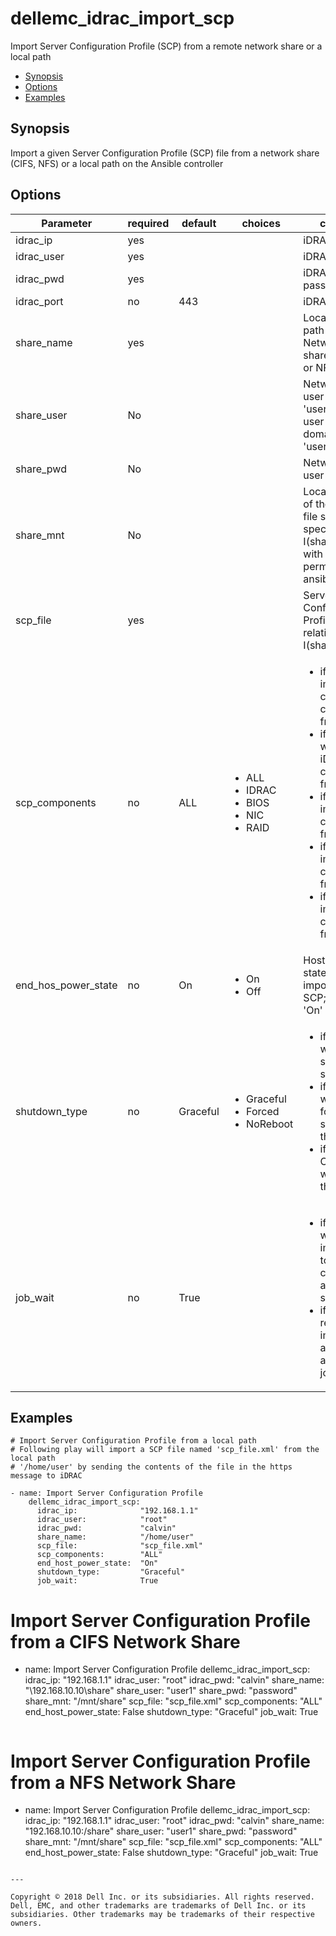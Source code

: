 # dellemc_idrac_import_scp
Import Server Configuration Profile (SCP) from a remote network share or a local path

  * [Synopsis](#Synopsis)
  * [Options](#Options)
  * [Examples](#Examples)

## <a name="Synopsis"></a>Synopsis
 Import a given Server Configuration Profile (SCP) file from a network share (CIFS, NFS) or a local path on the Ansible controller

## <a name="Options"></a>Options

| Parameter     | required    | default  | choices    | comments |
| ------------- |-------------| ---------|----------- |--------- |
| idrac_ip  |   yes  |  | |  iDRAC IP Address  |
| idrac_user  |   yes  |  | |  iDRAC user name  |
| idrac_pwd  |   yes  |  | |  iDRAC user password  |
| idrac_port  |   no  |  443  | |  iDRAC port  |
| share_name  |   yes  |  | |  Local directory path or a Remote Network file share (either CIFS or NFS)  |
| share_user  |   No  |  | |  Network share user in the format 'user@domain' if user is part of a domain, else 'user'  |
| share_pwd  |   No  |  | |  Network share user password  |
| share_mnt  |   No  |  | |  Local mount path of the network file share specified in I(share_name) with read-write permission for ansible user  |
| scp_file  |   yes  |    | |  Server Configuration Profile file name relative to I(share_name) |
| scp_components  |   no  |  ALL  | <ul> <li>ALL</li>  <li>IDRAC</li>  <li>BIOS</li>  <li>NIC</li>  <li>RAID</li> </ul> |  <ul><li>if C(ALL), will import all components configurations from SCP file</li><li>if C(IDRAC), will import iDRAC comfiguration from SCP file</li><li>if C(BIOS), will import BIOS configuration from SCP file</li><li>if C(NIC), will import NIC configuration from SCP file</li><li>if C(RAID), will import RAID configuration from SCP file</li><ul>  |
| end_hos_power_state |   no  |  On  | <ul><li>On</li><li>Off</li></ul> |  Host's power state after importing the SCP; Default is 'On'  |
| shutdown_type |  no  |  Graceful  | <ul><li>Graceful</li><li>Forced</li><li>NoReboot</li></ul> | <ul><li>if C(Graceful), will gracefully shut down the server</li><li>if C(Forced), will do a forced shutdown of the server</li><li>if C(NoReboot), will not reboot the server</li><ul> |
| job_wait  |   no  |  True  | |  <ul><li>if C(True), wait for the import scp job to be completed and return the status</li><li>if C(False), return immediately after creating a import scp job</li></ul>  |

## <a name="Examples"></a>Examples

```
# Import Server Configuration Profile from a local path
# Following play will import a SCP file named 'scp_file.xml' from the local path
# '/home/user' by sending the contents of the file in the https message to iDRAC

- name: Import Server Configuration Profile
    dellemc_idrac_import_scp:
      idrac_ip:              "192.168.1.1"
      idrac_user:            "root"
      idrac_pwd:             "calvin"
      share_name:            "/home/user"
      scp_file:              "scp_file.xml"
      scp_components:        "ALL"
      end_host_power_state:  "On"
      shutdown_type:         "Graceful"
      job_wait:              True

```

# Import Server Configuration Profile from a CIFS Network Share

- name: Import Server Configuration Profile
    dellemc_idrac_import_scp:
      idrac_ip:              "192.168.1.1"
      idrac_user:            "root"
      idrac_pwd:             "calvin"
      share_name:            "\\192.168.10.10\share"
      share_user:            "user1"
      share_pwd:             "password"
      share_mnt:             "/mnt/share"
      scp_file:              "scp_file.xml"
      scp_components:        "ALL"
      end_host_power_state:  False
      shutdown_type:         "Graceful"
      job_wait:              True
```

```
# Import Server Configuration Profile from a NFS Network Share

- name: Import Server Configuration Profile
    dellemc_idrac_import_scp:
      idrac_ip:   "192.168.1.1"
      idrac_user: "root"
      idrac_pwd:  "calvin"
      share_name: "192.168.10.10:/share"
      share_user: "user1"
      share_pwd:  "password"
      share_mnt:  "/mnt/share"
      scp_file:   "scp_file.xml"
      scp_components: "ALL"
      end_host_power_state:  False
      shutdown_type:         "Graceful"
      job_wait:              True

```

---

Copyright © 2018 Dell Inc. or its subsidiaries. All rights reserved. Dell, EMC, and other trademarks are trademarks of Dell Inc. or its subsidiaries. Other trademarks may be trademarks of their respective owners.

